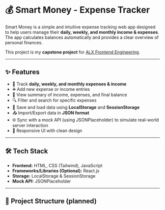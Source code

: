 # 💰 Smart Money - Expense Tracker

Smart Money is a simple and intuitive expense tracking web app designed to help users manage their **daily, weekly, and monthly income & expenses**. The app calculates balances automatically and provides a clear overview of personal finances.  

This project is my **capstone project** for [ALX Frontend Engineering](https://www.alxafrica.com/).

---

## ✨ Features

- 📅 Track **daily, weekly, and monthly expenses & income**  
- ➕ Add new expense or income entries  
- 🧾 View summary of income, expenses, and final balance  
- 🔍 Filter and search for specific expenses  
- 💾 Save and load data using **LocalStorage** and **SessionStorage**  
- 📤 Import/Export data in **JSON format**  
- 🌐 Sync with a mock API (using JSONPlaceholder) to simulate real-world server interaction  
- 📱 Responsive UI with clean design  

---

## 🛠️ Tech Stack

- **Frontend:** HTML, CSS (Tailwind), JavaScript  
- **Frameworks/Libraries (Optional):** React.js  
- **Storage:** LocalStorage & SessionStorage  
- **Mock API:** JSONPlaceholder  

---

## 📂 Project Structure (planned)


